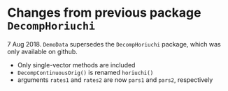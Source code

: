 # Changes from previous package `DecompHoriuchi`
7 Aug 2018. `DemoData` supersedes the `DecompHoriuchi` package, which was only available on github. 

*  Only single-vector methods are included
*  `DecompContinuousOrig()` is renamed `horiuchi()`
*  arguments `rates1` and `rates2` are now `pars1` and `pars2`, respectively


